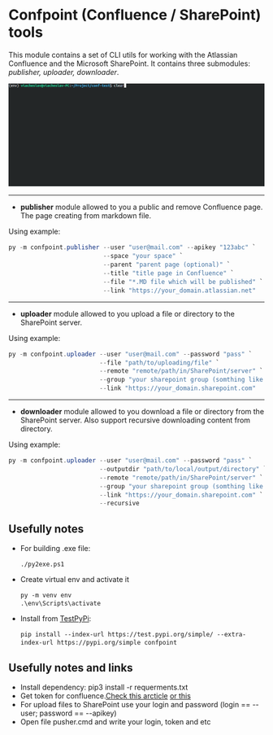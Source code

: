# Confpoint (Confluence / SharePoint) tools

This module contains a set of CLI utils for working with the Atlassian Confluence and the Microsoft SharePoint.
It contains three submodules: *publisher, uploader, downloader*.

![console](https://github.com/Mcublog/confpoint/raw/master/doc/2022-03-13_18-44.gif)

----------------------------------------------------------------

* **publisher** module allowed to you a public and remove Confluence page. The page creating from markdown file.

Using example:

```PowerShell
py -m confpoint.publisher --user "user@mail.com" --apikey "123abc" `
                          --space "your space" `
                          --parent "parent page (optional)" `
                          --title "title page in Confluence" `
                          --file "*.MD file which will be published" `
                          --link "https://your_domain.atlassian.net"
```

----------------------------------------------------------------

* **uploader** module allowed to you upload a file or directory to the SharePoint server.

Using example:

```PowerShell
py -m confpoint.uploader --user "user@mail.com" --password "pass" `
                         --file "path/to/uploading/file" `
                         --remote "remote/path/in/SharePoint/server" `
                         --group "your sharepoint group (somthing like /sites/Team)" `
                         --link "https://your_domain.sharepoint.com"
```

----------------------------------------------------------------

* **downloader** module allowed to you download a file or directory from the SharePoint server. Also support recursive downloading content from directory.

Using example:

```PowerShell
py -m confpoint.uploader --user "user@mail.com" --password "pass" `
                         --outputdir "path/to/local/output/directory" `
                         --remote "remote/path/in/SharePoint/server" `
                         --group "your sharepoint group (somthing like /sites/Team)" `
                         --link "https://your_domain.sharepoint.com" `
                         --recursive
```

## Usefully notes

* For building .exe file:

  ```terminal
  ./py2exe.ps1
  ```

* Create virtual env and activate it

  ```terminal
  py -m venv env
  .\env\Scripts\activate
  ```

* Install from [TestPyPi](https://test.pypi.org/):

  ```terminal
  pip install --index-url https://test.pypi.org/simple/ --extra-index-url https://pypi.org/simple confpoint
  ```

## Usefully notes and links

* Install dependency: pip3 install -r requerments.txt
* Get token for confluence.[Check this arcticle](https://docs.searchunify.com/Content/Content-Sources/Atlassian-Jira-Confluence-Authentication-Create-API-Token.htm) [or this](https://confluence.atlassian.com/enterprise/using-personal-access-tokens-1026032365.html)
* For upload files to SharePoint use your login and password (login == --user; password == --apikey)
* Open file pusher.cmd and write your login, token and etc
